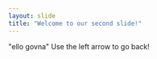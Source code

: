 ```yaml
---
layout: slide
title: "Welcome to our second slide!"
---
```

"ello govna"
Use the left arrow to go back!

